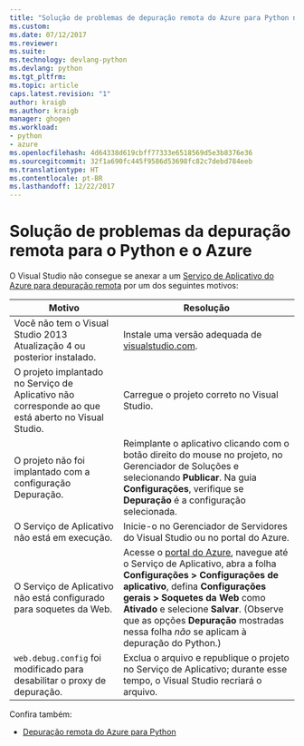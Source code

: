 ```yaml
---
title: "Solução de problemas de depuração remota do Azure para Python no Visual Studio | Microsoft Docs"
ms.custom: 
ms.date: 07/12/2017
ms.reviewer: 
ms.suite: 
ms.technology: devlang-python
ms.devlang: python
ms.tgt_pltfrm: 
ms.topic: article
caps.latest.revision: "1"
author: kraigb
ms.author: kraigb
manager: ghogen
ms.workload:
- python
- azure
ms.openlocfilehash: 4d64338d619cbff77333e6518569d5e3b8376e36
ms.sourcegitcommit: 32f1a690fc445f9586d53698fc82c7debd784eeb
ms.translationtype: HT
ms.contentlocale: pt-BR
ms.lasthandoff: 12/22/2017
---
```

# <a name="remote-debugging-rroubleshooter-for-python-and-azure"></a>Solução de problemas da depuração remota para o Python e o Azure

O Visual Studio não consegue se anexar a um [Serviço de Aplicativo do Azure para depuração remota](debugging-azure-remote.md) por um dos seguintes motivos:

| Motivo | Resolução |
| --- | --- |
| Você não tem o Visual Studio 2013 Atualização 4 ou posterior instalado. | Instale uma versão adequada de [visualstudio.com](https://www.visualstudio.com/downloads/). | 
| O projeto implantado no Serviço de Aplicativo não corresponde ao que está aberto no Visual Studio. | Carregue o projeto correto no Visual Studio. |
| O projeto não foi implantado com a configuração Depuração. | Reimplante o aplicativo clicando com o botão direito do mouse no projeto, no Gerenciador de Soluções e selecionando **Publicar**. Na guia **Configurações**, verifique se **Depuração** é a configuração selecionada. |
| O Serviço de Aplicativo não está em execução. | Inicie-o no Gerenciador de Servidores do Visual Studio ou no portal do Azure. |
| O Serviço de Aplicativo não está configurado para soquetes da Web. | Acesse o [portal do Azure](https://portal.azure.com), navegue até o Serviço de Aplicativo, abra a folha **Configurações > Configurações de aplicativo**, defina **Configurações gerais > Soquetes da Web** como **Ativado** e selecione **Salvar**. (Observe que as opções **Depuração** mostradas nessa folha *não* se aplicam à depuração do Python.) |
| `web.debug.config` foi modificado para desabilitar o proxy de depuração. | Exclua o arquivo e republique o projeto no Serviço de Aplicativo; durante esse tempo, o Visual Studio recriará o arquivo. |

Confira também: 

- [Depuração remota do Azure para Python](debugging-azure-remote.md)
